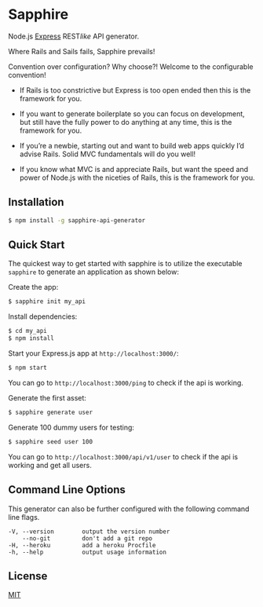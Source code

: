 # Sapphire

Node.js [Express](https://www.npmjs.com/package/express) REST*like* API generator.

Where Rails and Sails fails, Sapphire prevails!

Convention over configuration? Why choose?! Welcome to the configurable convention!

* If Rails is too constrictive but Express is too open ended then this is the framework for you.

* If you want to generate boilerplate so you can focus on development, but still have the fully power to do anything at any time, this is the framework for you.

* If you’re a newbie, starting out and want to build web apps quickly I’d advise Rails. Solid MVC fundamentals will do you well!

* If you know what MVC is and appreciate Rails, but want the speed and power of Node.js with the niceties of Rails, this is the framework for you.


<!-- 
need to set up the badges later WIP WIP WIP...

[![NPM Version][npm-image]][npm-url]
[![NPM Downloads][downloads-image]][downloads-url]
[![Linux Build][travis-image]][travis-url]
[![Windows Build][appveyor-image]][appveyor-url]
[![NPM](https://nodei.co/npm/<package>.png)](https://nodei.co/npm/<package>/) -->

## Installation

```sh
$ npm install -g sapphire-api-generator
```

## Quick Start

The quickest way to get started with sapphire is to utilize the executable `sapphire` to generate an application as shown below:

Create the app:

```bash
$ sapphire init my_api
```

Install dependencies:

```bash
$ cd my_api
$ npm install
```

Start your Express.js app at `http://localhost:3000/`:

```bash
$ npm start
```

You can go to `http://localhost:3000/ping` to check if the api is working.

Generate the first asset:

```bash
$ sapphire generate user
```

Generate 100 dummy users for testing:

```bash
$ sapphire seed user 100
```

You can go to `http://localhost:3000/api/v1/user` to check if the api is working and get all users.


## Command Line Options

This generator can also be further configured with the following command line flags.

    -V, --version        output the version number
        --no-git         don't add a git repo
    -H, --heroku         add a heroku Procfile
    -h, --help           output usage information

## License

[MIT](LICENSE)
